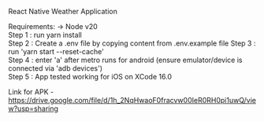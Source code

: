 React Native Weather Application

Requirements: 
-> Node v20 <br/>
Step 1 : run yarn install <br/>
Step 2 : Create a .env file by copying content from .env.example file
Step 3 : run 'yarn start --reset-cache' <br/>
Step 4 : enter 'a' after metro runs for android (ensure emulator/device is connected via 'adb devices') <br/>
Step 5 : App tested working for iOS on XCode 16.0 <br/>

Link for APK - https://drive.google.com/file/d/1h_2NqHwaoF0fracvw00IeR0RH0pi1uwQ/view?usp=sharing
